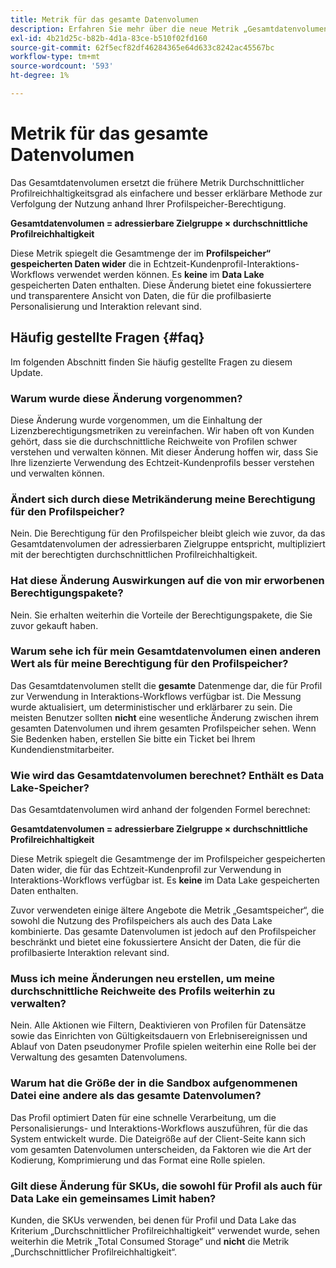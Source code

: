 ```yaml
---
title: Metrik für das gesamte Datenvolumen
description: Erfahren Sie mehr über die neue Metrik „Gesamtdatenvolumen“ und darüber, wie sie die frühere Metrik „Durchschnittlicher Profilreichtum“ ersetzt.
exl-id: 4b21d25c-b82b-4d1a-83ce-b510f02fd160
source-git-commit: 62f5ecf82df46284365e64d633c8242ac45567bc
workflow-type: tm+mt
source-wordcount: '593'
ht-degree: 1%

---
```


# Metrik für das gesamte Datenvolumen

Das Gesamtdatenvolumen ersetzt die frühere Metrik Durchschnittlicher Profilreichhaltigkeitsgrad als einfachere und besser erklärbare Methode zur Verfolgung der Nutzung anhand Ihrer Profilspeicher-Berechtigung.

**Gesamtdatenvolumen = adressierbare Zielgruppe × durchschnittliche Profilreichhaltigkeit**

Diese Metrik spiegelt die Gesamtmenge der im **Profilspeicher“ gespeicherten Daten wider** die in Echtzeit-Kundenprofil-Interaktions-Workflows verwendet werden können. Es **keine** im **Data Lake** gespeicherten Daten enthalten. Diese Änderung bietet eine fokussiertere und transparentere Ansicht von Daten, die für die profilbasierte Personalisierung und Interaktion relevant sind.

## Häufig gestellte Fragen {#faq}

Im folgenden Abschnitt finden Sie häufig gestellte Fragen zu diesem Update.

### Warum wurde diese Änderung vorgenommen?

Diese Änderung wurde vorgenommen, um die Einhaltung der Lizenzberechtigungsmetriken zu vereinfachen. Wir haben oft von Kunden gehört, dass sie die durchschnittliche Reichweite von Profilen schwer verstehen und verwalten können. Mit dieser Änderung hoffen wir, dass Sie Ihre lizenzierte Verwendung des Echtzeit-Kundenprofils besser verstehen und verwalten können.

### Ändert sich durch diese Metrikänderung meine Berechtigung für den Profilspeicher?

Nein. Die Berechtigung für den Profilspeicher bleibt gleich wie zuvor, da das Gesamtdatenvolumen der adressierbaren Zielgruppe entspricht, multipliziert mit der berechtigten durchschnittlichen Profilreichhaltigkeit.

### Hat diese Änderung Auswirkungen auf die von mir erworbenen Berechtigungspakete?

Nein. Sie erhalten weiterhin die Vorteile der Berechtigungspakete, die Sie zuvor gekauft haben.

### Warum sehe ich für mein Gesamtdatenvolumen einen anderen Wert als für meine Berechtigung für den Profilspeicher?

Das Gesamtdatenvolumen stellt die **gesamte** Datenmenge dar, die für Profil zur Verwendung in Interaktions-Workflows verfügbar ist. Die Messung wurde aktualisiert, um deterministischer und erklärbarer zu sein. Die meisten Benutzer sollten **nicht** eine wesentliche Änderung zwischen ihrem gesamten Datenvolumen und ihrem gesamten Profilspeicher sehen. Wenn Sie Bedenken haben, erstellen Sie bitte ein Ticket bei Ihrem Kundendienstmitarbeiter.

### Wie wird das Gesamtdatenvolumen berechnet? Enthält es Data Lake-Speicher?

Das Gesamtdatenvolumen wird anhand der folgenden Formel berechnet:

**Gesamtdatenvolumen = adressierbare Zielgruppe × durchschnittliche Profilreichhaltigkeit**

Diese Metrik spiegelt die Gesamtmenge der im Profilspeicher gespeicherten Daten wider, die für das Echtzeit-Kundenprofil zur Verwendung in Interaktions-Workflows verfügbar ist. Es **keine** im Data Lake gespeicherten Daten enthalten.

Zuvor verwendeten einige ältere Angebote die Metrik „Gesamtspeicher“, die sowohl die Nutzung des Profilspeichers als auch des Data Lake kombinierte. Das gesamte Datenvolumen ist jedoch auf den Profilspeicher beschränkt und bietet eine fokussiertere Ansicht der Daten, die für die profilbasierte Interaktion relevant sind.

### Muss ich meine Änderungen neu erstellen, um meine durchschnittliche Reichweite des Profils weiterhin zu verwalten?

Nein. Alle Aktionen wie Filtern, Deaktivieren von Profilen für Datensätze sowie das Einrichten von Gültigkeitsdauern von Erlebnisereignissen und Ablauf von Daten pseudonymer Profile spielen weiterhin eine Rolle bei der Verwaltung des gesamten Datenvolumens.

### Warum hat die Größe der in die Sandbox aufgenommenen Datei eine andere als das gesamte Datenvolumen?

Das Profil optimiert Daten für eine schnelle Verarbeitung, um die Personalisierungs- und Interaktions-Workflows auszuführen, für die das System entwickelt wurde. Die Dateigröße auf der Client-Seite kann sich vom gesamten Datenvolumen unterscheiden, da Faktoren wie die Art der Kodierung, Komprimierung und das Format eine Rolle spielen.

### Gilt diese Änderung für SKUs, die sowohl für Profil als auch für Data Lake ein gemeinsames Limit haben?

Kunden, die SKUs verwenden, bei denen für Profil und Data Lake das Kriterium „Durchschnittlicher Profilreichhaltigkeit“ verwendet wurde, sehen weiterhin die Metrik „Total Consumed Storage“ und **nicht** die Metrik „Durchschnittlicher Profilreichhaltigkeit“.

